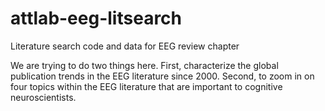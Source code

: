 # attlab-eeg-litsearch
Literature search code and data for EEG review chapter

We are trying to do two things here. First, characterize the global publication trends in the EEG literature since 2000. Second, to zoom in on four topics within the EEG literature that are important to cognitive neuroscientists. 
